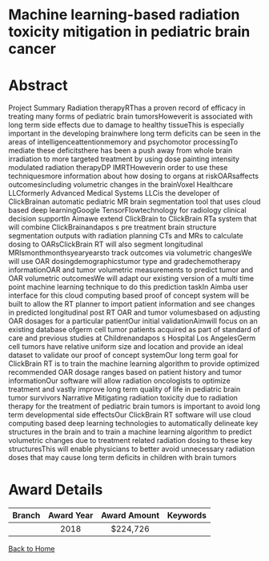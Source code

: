 
Machine learning-based radiation toxicity mitigation in pediatric brain cancer
==============================================================================

# Abstract


Project Summary
Radiation therapyRThas a proven record of efficacy in treating many forms of pediatric brain
tumorsHoweverit is associated with long term side effects due to damage to healthy tissueThis is especially important in the developing brainwhere long term deficits can be seen in the
areas of intelligenceattentionmemory and psychomotor processingTo mediate these deficitsthere has been a push away from whole brain irradiation to more targeted treatment by using
dose painting intensity modulated radiation therapyDP IMRTHoweverin order to use these
techniquesmore information about how dosing to organs at riskOARsaffects outcomesincluding volumetric changes in the brainVoxel Healthcare LLCformerly Advanced Medical Systems LLCis the developer of ClickBrainan automatic pediatric MR brain segmentation tool that uses cloud based deep learningGoogle TensorFlowtechnology for radiology clinical decision supportIn Aimawe extend
ClickBrain to ClickBrain RTa system that will combine ClickBrainandapos s pre treatment brain
structure segmentation outputs with radiation planning CTs and MRs to calculate dosing to
OARsClickBrain RT will also segment longitudinal MRIsmonthmonthsyearyearsto track outcomes via volumetric changesWe will use OAR dosingdemographicstumor type
and gradechemotherapy informationOAR and tumor volumetric measurements to predict
tumor and OAR volumetric outcomesWe will adapt our existing version of a multi time point
machine learning technique to do this prediction taskIn Aimba user interface for this cloud
computing based proof of concept system will be built to allow the RT planner to import patient
information and see changes in predicted longitudinal post RT OAR and tumor volumesbased
on adjusting OAR dosages for a particular patientOur initial validationAimwill focus on an
existing database ofgerm cell tumor patients acquired as part of standard of care and
previous studies at Childrenandapos s Hospital Los AngelesGerm cell tumors have relative uniform size
and location and provide an ideal dataset to validate our proof of concept systemOur long term goal for ClickBrain RT is to train the machine learning algorithm to provide
optimized recommended OAR dosage ranges based on patient history and tumor informationOur software will allow radiation oncologists to optimize treatment and vastly improve long term
quality of life in pediatric brain tumor survivors Narrative
Mitigating radiation toxicity due to radiation therapy for the treatment of pediatric brain tumors is
important to avoid long term developmental side effectsOur ClickBrain RT software will use
cloud computing based deep learning technologies to automatically delineate key structures in
the brain and to train a machine learning algorithm to predict volumetric changes due to
treatment related radiation dosing to these key structuresThis will enable physicians to better
avoid unnecessary radiation doses that may cause long term deficits in children with brain
tumors  

# Award Details

|Branch|Award Year|Award Amount|Keywords|
| :---: | :---: | :---: | :---: |
||2018|$224,726||
  
  


[Back to Home](https://github.com/chrischow/dod_sbir_awards#2396)